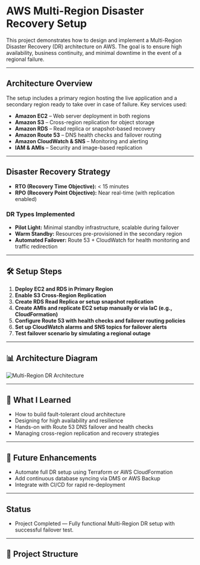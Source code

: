 #  AWS Multi-Region Disaster Recovery Setup

This project demonstrates how to design and implement a Multi-Region Disaster Recovery (DR) architecture on AWS. The goal is to ensure high availability, business continuity, and minimal downtime in the event of a regional failure.

---

## Architecture Overview

The setup includes a primary region hosting the live application and a secondary region ready to take over in case of failure. Key services used:

- **Amazon EC2** – Web server deployment in both regions
- **Amazon S3** – Cross-region replication for object storage
- **Amazon RDS** – Read replica or snapshot-based recovery
- **Amazon Route 53** – DNS health checks and failover routing
- **Amazon CloudWatch & SNS** – Monitoring and alerting
- **IAM & AMIs** – Security and image-based replication

---

##  Disaster Recovery Strategy

- **RTO (Recovery Time Objective):** < 15 minutes  
- **RPO (Recovery Point Objective):** Near real-time (with replication enabled)

### DR Types Implemented
- **Pilot Light:** Minimal standby infrastructure, scalable during failover
- **Warm Standby:** Resources pre-provisioned in the secondary region
- **Automated Failover:** Route 53 + CloudWatch for health monitoring and traffic redirection

---

## 🛠️ Setup Steps

1. **Deploy EC2 and RDS in Primary Region**
2. **Enable S3 Cross-Region Replication**
3. **Create RDS Read Replica or setup snapshot replication**
4. **Create AMIs and replicate EC2 setup manually or via IaC (e.g., CloudFormation)**
5. **Configure Route 53 with health checks and failover routing policies**
6. **Set up CloudWatch alarms and SNS topics for failover alerts**
7. **Test failover scenario by simulating a regional outage**

---

## 📊 Architecture Diagram

![Multi-Region DR Architecture](architecture-diagram.png) 

---

## 🧠 What I Learned

- How to build fault-tolerant cloud architecture
- Designing for high availability and resilience
- Hands-on with Route 53 DNS failover and health checks
- Managing cross-region replication and recovery strategies

---

## 🚀 Future Enhancements

- Automate full DR setup using Terraform or AWS CloudFormation
- Add continuous database syncing via DMS or AWS Backup
- Integrate with CI/CD for rapid re-deployment

---

##  Status

- Project Completed — Fully functional Multi-Region DR setup with successful failover test.

---

## 📁 Project Structure

